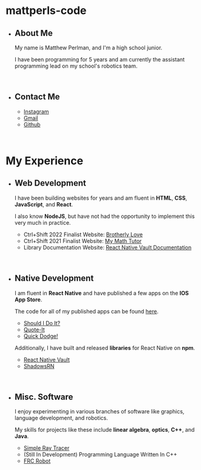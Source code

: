 # mattperls-code

 * ## About Me

    My name is Matthew Perlman, and I'm a high school junior.

    I have been programming for 5 years and am currently the assistant programming lead on my school's robotics team.

<br >

 * ## Contact Me

     * [Instagram](https://www.instagram.com/mattperls.code/)
     * [Gmail](mailto:mattperls.code@gmail.com)
     * [Github](https://github.com/mattperls-code)

<br >

# My Experience

 * ## **Web Development**

    I have been building websites for years and am fluent in **HTML**, **CSS**, **JavaScript**, and **React**.
    
    I also know **NodeJS**, but have not had the opportunity to implement this very much in practice.

     * Ctrl+Shift 2022 Finalist Website: [Brotherly Love](https://brotherly-love.vercel.app/)
     * Ctrl+Shift 2021 Finalist Website: [My Math Tutor](https://mattperls-code.github.io/my-math-tutor/)
     * Library Documentation Website: [React Native Vault Documentation](https://mattperls-code.github.io/react-native-vault/)

<br >

 * ## **Native Development**

    I am fluent in **React Native** and have published a few apps on the **IOS App Store**.
    
    The code for all of my published apps can be found [here](https://github.com/mattperls-code-apps).

     * [Should I Do It?](https://apps.apple.com/us/app/should-i-do-it/id1628436486)
     * [Quote-It](https://apps.apple.com/us/app/quote-it/id1628678287)
     * [Quick Dodge!](https://apps.apple.com/us/app/quick-dodge/id1517218313)

    Additionally, I have built and released **libraries** for React Native on **npm**.
    
     * [React Native Vault](https://www.npmjs.com/package/react-native-vault)
     * [ShadowsRN](https://www.npmjs.com/package/shadows-rn)

<br >

 * ## **Misc. Software**

    I enjoy experimenting in various branches of software like graphics, language development, and robotics.
    
    My skills for projects like these include **linear algebra**, **optics**, **C++**, and **Java**.

     * [Simple Ray Tracer](https://github.com/mattperls-code/oneLineRayTracer)
     * (Still In Development) Programming Language Written In C++
     * [FRC Robot](https://github.com/RoboLancers/FRC_2022_MainSeason)
